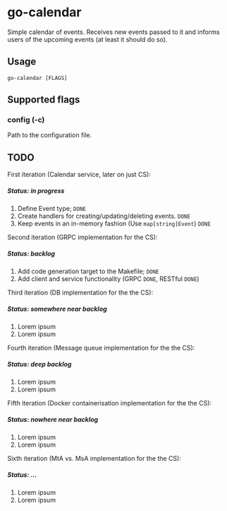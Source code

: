 # go-calendar

Simple calendar of events. Receives new events passed to it and informs users of the upcoming
events (at least it should do so).

## Usage

```go-calendar [FLAGS]```

## Supported flags

### config (-c)
Path to the configuration file.

## TODO
First iteration (Calendar service, later on just CS):
##### Status: in progress
1) Define Event type; `DONE`
2) Create handlers for creating/updating/deleting events. `DONE`
3) Keep events in an in-memory fashion (Use `map[string]Event`) `DONE`

Second iteration (GRPC implementation for the CS):
##### Status: backlog
1) Add code generation target to the Makefile; `DONE`
2) Add client and service functionality (GRPC `DONE`, RESTful `DONE`)

Third iteration (DB implementation for the the CS):
##### Status: somewhere near backlog
1) Lorem ipsum
2) Lorem ipsum

Fourth iteration (Message queue implementation for the the CS):
##### Status: deep backlog
1) Lorem ipsum
2) Lorem ipsum

Fifth iteration (Docker containerisation implementation for the the CS):
##### Status: nowhere near backlog
1) Lorem ipsum
2) Lorem ipsum

Sixth iteration (MtA vs. MsA implementation for the the CS):
##### Status: ...
1) Lorem ipsum
2) Lorem ipsum
